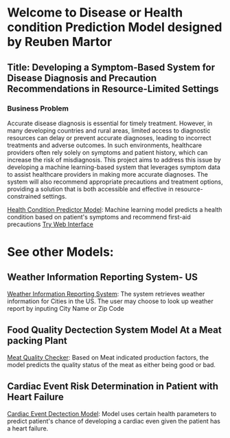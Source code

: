 # Welcome to Disease or Health condition Prediction Model designed by Reuben Martor

## Title: Developing a Symptom-Based System for Disease Diagnosis and Precaution Recommendations in Resource-Limited Settings 
### Business Problem 
Accurate disease diagnosis is essential for timely treatment. However, in many developing countries and rural areas, limited access to diagnostic resources can delay or prevent accurate diagnoses, leading to incorrect treatments and adverse outcomes. In such environments, healthcare providers often rely solely on symptoms and patient history, which can increase the risk of misdiagnosis. 
This project aims to address this issue by developing a machine learning-based system that leverages symptom data to assist healthcare providers in making more accurate diagnoses. The system will also recommend appropriate precautions and treatment options, providing a solution that is both accessible and effective in resource-constrained settings. 

[Health Condition Predictor Model](https://github.com/wuahmartor/portfolio/blob/main/diseasePredictionSystem/disease_prediction.ipynb): Machine learning model predicts a health condition based on patient's symptoms and recommend first-aid precautions
[Try Web Interface]( http://192.168.12.76:8501)



# See other Models:
## Weather Information Reporting System- US 
[Weather Information Reporting System](https://github.com/wuahmartor/portfolio/blob/main/weatherReportSystem/weatherReportSystem.py):
The system retrieves weather information for Cities in the US. The user may choose to look up weather report by inputing City Name or Zip Code



## Food Quality Dectection System Model At a Meat packing Plant


[Meat Quality Checker](
https://github.com/wuahmartor/portfolio/blob/main/foodQualityDetectionSystem/foodQualityDectection.ipynb): Based on Meat indicated production factors, the model predicts the quality status of the meat as either being good or bad. 


## Cardiac Event Risk Determination in Patient with Heart Failure 
[Cardiac Event Dectection Model](https://github.com/wuahmartor/portfolio/blob/main/heartFailurePredictionModel/heartFailurePrediction.ipynb): Model uses certain health parameters to predict patient's chance of developing a cardiac even given the patient has a heart failure. 
